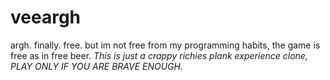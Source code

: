 # veeargh
argh. finally. free.
but im not free from my programming habits, the game is free as in free beer.
*This is just a crappy richies plank experience clone,  PLAY ONLY IF YOU ARE BRAVE ENOUGH.*
